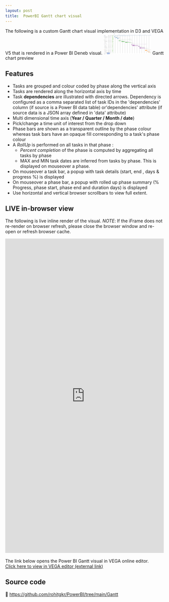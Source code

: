 ```yaml
---
layout: post
title:  PowerBI Gantt chart visual
---
```

<head>
  <meta name="msvalidate.01" content="18706B947C1961204CE81BB59B0CC445" />
  <style>
    .container {
      max-width: 100%
    } 
    .narrow_container {
      max-width: 30%
    } 
    .vega-bindings {
      position: absolute;
      top: 0
    }
  </style>
</head>
The following is a custom Gantt chart visual implementation in D3 and VEGA V5 that is rendered in a Power BI Deneb visual.

<img src="/images/Gantt_vega.PNG" alt="Project Plan" style="max-width: 30%"> 
Gantt chart preview

## Features
- Tasks are grouped and colour coded by phase along the vertical axis 
- Tasks are rendered along the horizontal axis by time
- Task **dependencies** are illustrated with directed arrows. Dependency is configured as a comma separated list of task IDs in the 'dependencies' column (if source is a Power BI data table) or'dependencies' attribute (if source data is a JSON array defined in 'data' attribute)  
- Multi dimensional time axis (**Year / Quarter / Month / date**)
- Pick/change a time unit of interest from the drop down
- Phase bars are shown as a transparent outline by the phase colour whereas task bars have an opaque fill corresponding to a task's phase colour  
- A *RollUp* is performed on all tasks in that phase :
  - *Percent completion* of the phase is computed by aggregating all tasks by phase
  - MAX and MIN task dates are inferred from tasks by phase. This is displayed on mouseover a phase.
- On mouseover a task bar, a popup with task details (start, end , days & progress %) is displayed
- On mouseover a phase bar, a popup with rolled up phase summary (% Progress, phase start, phase end and duration days) is displayed
- Use horizontal and vertical browser scrollbars to view full extent.

## LIVE in-browser view 
The following is live inline render of the visual.
*NOTE*: If the iFrame does not re-render on browser refresh, please close the browser window and re-open or refresh browser cache. 


<iframe id='vega_frm' width="2000" height="1000" seamless frameborder="0" src="https://tinyurl.com/GanttRohit" style="max-width:100%;overflow:scroll"></iframe>

<script>
  // Assuming you have an iframe with an id 'my-iframe'
  var iframe = document.getElementById('vega_frm');

    // Access the document of the iframe
    var iframeDocument = iframe.contentDocument || iframe.contentWindow.document;
    iframeDocument.body.style.backgroundColor = "#ff0000";
  /*
    // Get the elements with class 'vega-bindings'
    var bindings = iframeDocument.getElementsByClassName('vega-bindings');

    // Check if elements exist
    if (bindings.length > 0) {
        // Add the style attribute to the first element
        bindings[0].style.position = 'absolute';
        bindings[0].style.top = 0;
    }
    */



</script>

The link below opens the Power BI Gantt visual in VEGA online editor.  
<a href="https://tinyurl.com/GanttRohit" target="_blank">Click here to view in VEGA editor (external link)</a>

## Source code
	https://github.com/rohitgkr/PowerBI/tree/main/Gantt 
